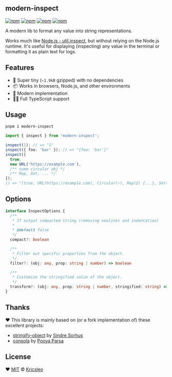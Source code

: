 ## modern-inspect

[![npm](https://img.shields.io/npm/v/modern-inspect?style=flat&colorA=18181B&colorB=F0DB4F)](https://www.npmjs.com/package/modern-inspect)
[![npm](https://img.shields.io/npm/types/modern-inspect?style=flat&colorA=18181B&colorB=F0DB4F)](https://www.npmjs.com/package/modern-inspect)
[![npm](https://img.shields.io/bundlephobia/minzip/modern-inspect?style=flat&colorA=18181B&colorB=F0DB4F)](https://bundlephobia.com/package/modern-inspect)
[![npm](https://img.shields.io/github/license/kricsleo/modern-inspect.svg?style=flat&colorA=18181B&colorB=F0DB4F)](https://github.com/kricsleo/modern-inspect/blob/master/LICENSE)

A modern lib to format any value into string representations.

Works much like [Node.js - util.inspect](https://nodejs.org/api/util.html#utilinspectobject-options), but without relying on the Node.js runtime. It's useful for displaying (inspecting) any value in the terminal or formatting it as plain text for logs.

## Features

- 🚀 Super tiny (`~1.9kB` gzipped) with no dependencies
- 📦 Works in browsers, Node.js, and other environments
- 🎩 Modern implementation
- 💪🏻 Full TypeScript support

## Usage

```bash
pnpm i modern-inspect
```

```ts
import { inspect } from 'modern-inspect';

inspect(1); // => "1"
inspect({ foo: 'bar' }); // => "{foo: 'bar'}"
inspect([
  true,
  new URL('https://example.com'),
  /** some circular obj */
  /** Map, Set, ... */
]);
// => "[true, URL(https://example.com), Circular(~), Map(2) {...}, Set(2) [...]]"
```

## Options

```ts
interface InspectOptions {
  /**
   * If output compacted string (removing newlines and indentation)
   *
   * @default false
   */
  compact?: boolean

  /**
   * Filter out specific properties from the object.
   */
  filter?: (obj: any, prop: string | number) => boolean

  /**
   * Customize the stringified value of the object.
   */
  transform?: (obj: any, prop: string | number, stringified: string) => string
}
```

## Thanks

❤️ This library is mainly based on (or a fork implementation of) these excellent projects:

- [stringify-object](https://github.com/sindresorhus/stringify-object) by [Sindre Sorhus](https://github.com/sindresorhus)
- [consola](https://github.com/unjs/consola) by [Pooya Parsa](https://github.com/pi0)

## License

❤️ [MIT](./LICENSE) © [Kricsleo](https://github.com/kricsleo)
